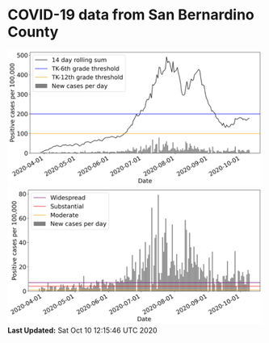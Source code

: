 # COVID-19 data from San Bernardino County
![image1](plots/graph.png)
![image2](plots/classification.png)
**Last Updated:** Sat Oct 10 12:15:46 UTC 2020